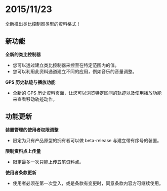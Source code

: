 # 2015/11/23

全新推出类比控制器类型的资料格式！

## 新功能

**全新的类比控制器**

* 您可以透过建立类比控制器来控至在特定范围内的值。
* 您可以利用此资料通道建立不同的应用，例如音乐的音量调整。

**GPS 历史轨迹与播放功能**

* 全新的 GPS 历史资料页面，让您可以浏览特定区间的轨迹以及使用播放功能来查看移动轨迹动作。


## 功能更新

**装置管理的使用者权限调整**

* 限定为只有产品原型的拥有者可以做 beta-release 与建立带有序号的装置。

**限制资料点上传量**

* 限定最多一次只能上传五笔资料点。

**使用者条款更新**

* 使用者必须在第一次登入，或是条款有变更时，同意条款内容方可继续使用。
